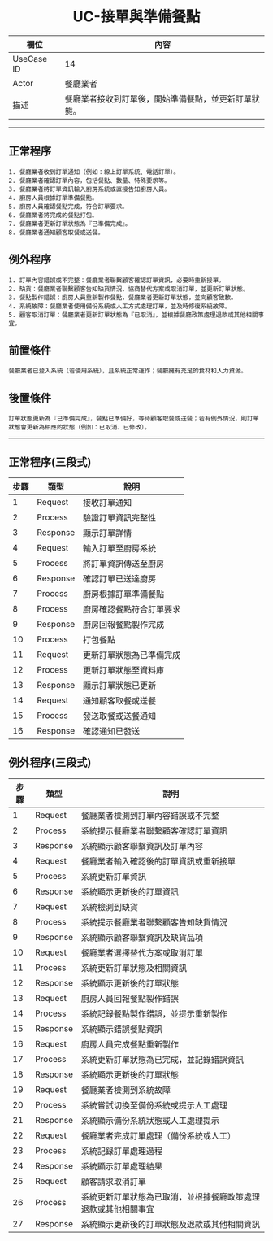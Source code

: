 <h1 align='center'>UC-接單與準備餐點</h1>

| 欄位         | 內容 |
|--------------|------|
| UseCase ID   | 14 |
| Actor        | 餐廳業者 |
| 描述         | 餐廳業者接收到訂單後，開始準備餐點，並更新訂單狀態。 |

---

## 正常程序
```text
1. 餐廳業者收到訂單通知（例如：線上訂單系統、電話訂單）。
2. 餐廳業者確認訂單內容，包括餐點、數量、特殊要求等。
3. 餐廳業者將訂單資訊輸入廚房系統或直接告知廚房人員。
4. 廚房人員根據訂單準備餐點。
5. 廚房人員確認餐點完成，符合訂單要求。
6. 餐廳業者將完成的餐點打包。
7. 餐廳業者更新訂單狀態為『已準備完成』。
8. 餐廳業者通知顧客取餐或送餐。
```

## 例外程序
```text
1. 訂單內容錯誤或不完整：餐廳業者聯繫顧客確認訂單資訊，必要時重新接單。
2. 缺貨：餐廳業者聯繫顧客告知缺貨情況，協商替代方案或取消訂單，並更新訂單狀態。
3. 餐點製作錯誤：廚房人員重新製作餐點，餐廳業者更新訂單狀態，並向顧客致歉。
4. 系統故障：餐廳業者使用備份系統或人工方式處理訂單，並及時修復系統故障。
5. 顧客取消訂單：餐廳業者更新訂單狀態為『已取消』，並根據餐廳政策處理退款或其他相關事宜。
```

## 前置條件
```text
餐廳業者已登入系統（若使用系統），且系統正常運作；餐廳擁有充足的食材和人力資源。

```

## 後置條件
```text
訂單狀態更新為『已準備完成』，餐點已準備好，等待顧客取餐或送餐；若有例外情況，則訂單狀態會更新為相應的狀態（例如：已取消、已修改）。

```

---

## 正常程序(三段式)
| 步驟 | 類型 | 說明 |
|------|------|------|
| 1 | Request | 接收訂單通知 |
| 2 | Process | 驗證訂單資訊完整性 |
| 3 | Response | 顯示訂單詳情 |
| 4 | Request | 輸入訂單至廚房系統 |
| 5 | Process | 將訂單資訊傳送至廚房 |
| 6 | Response | 確認訂單已送達廚房 |
| 7 | Process | 廚房根據訂單準備餐點 |
| 8 | Process | 廚房確認餐點符合訂單要求 |
| 9 | Response | 廚房回報餐點製作完成 |
| 10 | Process | 打包餐點 |
| 11 | Request | 更新訂單狀態為已準備完成 |
| 12 | Process | 更新訂單狀態至資料庫 |
| 13 | Response | 顯示訂單狀態已更新 |
| 14 | Request | 通知顧客取餐或送餐 |
| 15 | Process | 發送取餐或送餐通知 |
| 16 | Response | 確認通知已發送 |

## 例外程序(三段式)
| 步驟 | 類型 | 說明 |
|------|------|------|
| 1 | Request | 餐廳業者檢測到訂單內容錯誤或不完整 |
| 2 | Process | 系統提示餐廳業者聯繫顧客確認訂單資訊 |
| 3 | Response | 系統顯示顧客聯繫資訊及訂單內容 |
| 4 | Request | 餐廳業者輸入確認後的訂單資訊或重新接單 |
| 5 | Process | 系統更新訂單資訊 |
| 6 | Response | 系統顯示更新後的訂單資訊 |
| 7 | Request | 系統檢測到缺貨 |
| 8 | Process | 系統提示餐廳業者聯繫顧客告知缺貨情況 |
| 9 | Response | 系統顯示顧客聯繫資訊及缺貨品項 |
| 10 | Request | 餐廳業者選擇替代方案或取消訂單 |
| 11 | Process | 系統更新訂單狀態及相關資訊 |
| 12 | Response | 系統顯示更新後的訂單狀態 |
| 13 | Request | 廚房人員回報餐點製作錯誤 |
| 14 | Process | 系統記錄餐點製作錯誤，並提示重新製作 |
| 15 | Response | 系統顯示錯誤餐點資訊 |
| 16 | Request | 廚房人員完成餐點重新製作 |
| 17 | Process | 系統更新訂單狀態為已完成，並記錄錯誤資訊 |
| 18 | Response | 系統顯示更新後的訂單狀態 |
| 19 | Request | 餐廳業者檢測到系統故障 |
| 20 | Process | 系統嘗試切換至備份系統或提示人工處理 |
| 21 | Response | 系統顯示備份系統狀態或人工處理提示 |
| 22 | Request | 餐廳業者完成訂單處理（備份系統或人工） |
| 23 | Process | 系統記錄訂單處理過程 |
| 24 | Response | 系統顯示訂單處理結果 |
| 25 | Request | 顧客請求取消訂單 |
| 26 | Process | 系統更新訂單狀態為已取消，並根據餐廳政策處理退款或其他相關事宜 |
| 27 | Response | 系統顯示更新後的訂單狀態及退款或其他相關資訊 |
